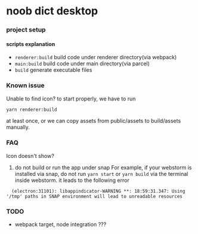 # noob dict desktop

### project setup

#### scripts explanation
- `renderer:build` build code under renderer directory(via webpack)
- `main:build` build code under main directory(via parcel)
- `build` generate executable files

### Known issue
Unable to find icon?
to start properly, we have to run
```bash
yarn renderer:build
```
at least once, or we can copy assets from public/assets to build/assets manually.

### FAQ
Icon doesn't show?
1. do not build or run the app under snap
  For example, if your webstorm is installed via snap, do not run `yarn start` or `yarn build` via the terminal inside webstorm. it leads to the following error
  ```
    (electron:31101): libappindicator-WARNING **: 18:59:31.347: Using '/tmp' paths in SNAP environment will lead to unreadable resources
  ```

### TODO
- webpack target, node integration ???